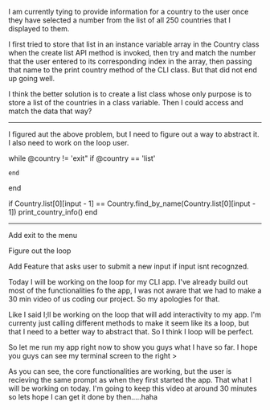 I am currently tying to provide information for a country to the user once they have selected a number from the list of all 250 countries that I displayed to them.

I first tried to store that list in an instance variable array in the Country class when the create list API method is invoked, then try and match the number that the user entered to its corresponding index in the array, then passing that name to the print country method of the CLI class. But that did not end up going well. 

I think the better solution is to create a list class whose only purpose is to store a list of the countries in a class variable. Then I could access and match the data that way?


--------------------------------------------------------------------------------------------

I figured aut the above problem, but I need to figure out a way to abstract it. I also need to work on the loop user.

while @country != 'exit"
    if @country == 'list'

    end 
end 

if Country.list[0][input - 1] == Country.find_by_name(Country.list[0][input - 1])
 print_country_info()
end 

--------------------------------------------------------------------------------------------
Add exit to the menu 

Figure out the loop 

Add Feature that asks user to submit a new input if input isnt recognzed.





Today I will be working on the loop for my CLI app. I've already build out most of the functionalities fo the app, I was not aware that we had to make a 30 min video of us coding our project. So my apologies for that. 

Like I said I;ll be working on the loop that will add interactivity to my app. I'm currenty just calling different methods to make it seem like its a loop, but that I need to a better way to abstract that. So I think I loop will be perfect. 

So let me run my app right now to show you guys what I have so far. I hope you guys can see my terminal screen to the right >

As you can see, the core functionalities are working, but the user is recieving the same prompt as when they first started the app. That what I will be working on today. I'm going to keep this video at around 30 minutes so lets hope I can get it done by then.....haha 